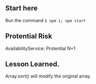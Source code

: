 ## Start here

Run the command `$ npm i; npm start`

## Protential Risk

AvailabilityService: Protential N+1

## Lesson Learned.

Array.sort() will modify the original array.
